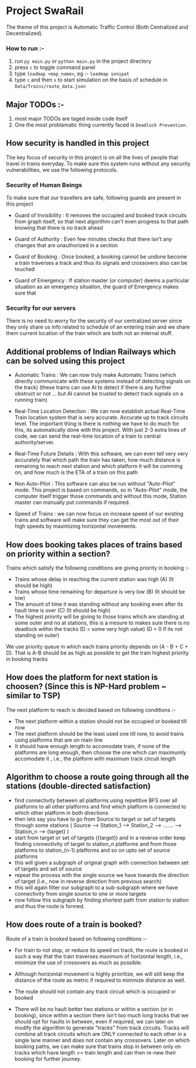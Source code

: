 # Project SwaRail

The theme of this project is Automatic Traffic Control (Both Centralized and Decentralized).


### How to run :-

1. run `py main.py` or `python main.py` in the project directory
2. press `c` to toggle command panel
3. type `loadmap <map_name>`, eg :- `loadmap sonipat`
4. type `c` and then `s` to start simulation on the basis of schedule in `Data/Trains/route_data.json`


## Major TODOs :-

1. most major TODOs are taged inside code itself
2. One the most problamatic thing currently faced is `Deadlock Prevention.`


## How security is handled in this project

The key focus of security in this project is on all the lives of people that travel in trains everyday. To make sure this system runs without any security vulnerabilities, we use the following protocols.


### Security of Human Beings

To make sure that our travellers are safe, following guards are present in this project

- Guard of Invisibility : It removes the occupied and booked track circuits from graph itself, so that next algorithm can't even progress to that path knowing that there is no track ahead

- Guard of Authority : Even few minutes checks that there isn't any changes that are unauthorized in a section

- Guard of Booking : Once booked, a booking cannot be undone become a train traverses a track and thus its signals and crossovers also can be touched

- Guard of Emergency : If station master (or computer) deems a particular situation as an emergency situation, the guard of Emergency makes sure that 


### Security for our servers

There is no need to worry for the security of our centralized server since they only share us info related to schedule of an entering train and we share them current location of the train which are both not an internal stuff.


## Additional problems of Indian Railways which can be solved using this project

- Automatic Trains : We can now truly make Automatic Trains (which directly communicate with these systems instead of detecting signals on the track) (these trains can use AI to detect if there is any further obstruct or not ... but AI cannot be trusted to detect track signals on a running train)

- Real-Time Location Detection : We can now establish actual Real-Time Train location system that is very accurate. Accurate up to track circuits level. The important thing is there is nothing we have to do much for this, its automatically done with this project. With just 2-3 extra lines of code, we can send the real-time location of a train to central authority/server.

- Real-Time Future Details : With this software, we can even tell very very accurately that which path the train has taken, how much distance is remaining to reach next station and which platform it will be comming on, and how much is the ETA of a train on this path

- Non Auto-Pilot : This software can also be run without "Auto-Pilot" mode. This project is based on commands, so in "Auto-Pilot" mode, the computer itself trigger those commands and without this mode, Station master can manually put commands if required.

- Speed of Trains : we can now focus on increase speed of our existing trains and software will make sure they can get the most out of their high speeds by maximizing horizontal movements.


## How does booking takes places of trains based on priority within a section?

Trains which satisfy the following conditions are giving priority in booking :-

- Trains whose delay in reaching the current station was high (A) (It should be high)
- Trains whose time remaining for departure is very low (B) (It should be low)
- The amount of time it was standing without any booking even after its hault time is over (C) (It should be high)
- The highest priority will be giving to those trains which are standing at some outer and no at stations, this is a mesure to makes sure there is no deadlock within the tracks (D = some very high value)
(D = 0 if its not standing on outer)

We use priority queue in which each trains priority depends on (A - B + C + D). That is A-B should be as high as possible to get the train highest priority in booking tracks


## How does the platform for next station is choosen? (Since this is NP-Hard problem ~ similar to TSP)

The next platform to reach is decided based on following conditions :-

- The next platform within a station should not be occupied or booked till now
- The next platform should be the least used one till now, to avoid trains using platforms that are on main line
- It should have enough length to accomodate train, if none of the platforms are long enough, then choose the one which can maximumly accomodate it , i.e., the platform with maximum track circuit length

## Algorithm to choose a route going through all the stations (double-directed satisfaction)

- find connectivity between all platforms using repetitive BFS over all platforms to all other platforms and find which platform is connected to which other platform in both directions
- then lets say you have to go from Source to target or set of targets through some stations ( Source --> Station_1 --> Station_2 --> ....... --> Station_n --> {target} )
- start from target or set of targets ({target}) and in a reverse order keep finding connectivity of target to station_n platforms and from those platforms to station_(n-1) platforms and so on upto set of source platforms
- this will given a subgraph of original graph with connection between set of targets and set of source
- repeat the process with the single source we have towards the direction of target (i.e., now in reverse direction from previous search)
- this will again filter our subgraph to a sub-subgraph where we have connectivity from single source to one or more targets
- now follow this subgraph by finding shortest path from station to station and thus the route is formed.


## How does route of a train is booked?

Route of a train is booked based on following conditions :-

- For train to not stop, or reduce its speed on track, the route is booked in such a way that the train traverses maximum of horizontal length, i.e., minimize the use of crossovers as much as possible.

- Although horizontal movement is highly prioritize, we will still keep the distance of the route as metric if required to minimize distance as well.

- The route should not contain any track circuit which is occupied or booked

- There will be no hault better two stations or within a section (or in booking), since within a section there isn't too much long tracks that we should opt for haults in between, even if required, we can later on modify the algorithm to generate "tracks" from track circuits. Tracks will combine all track circuits which are ONLY connected to each other in a single lane manner and does not contain any crossovers. Later on which booking paths, we can make sure that trains stop in between only on tracks which have length >= train length and can then re-new their booking for further journey.